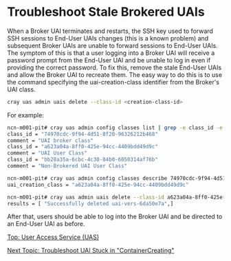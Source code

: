 # Troubleshoot Stale Brokered UAIs

When a Broker UAI terminates and restarts, the SSH key used to forward SSH sessions to End-User UAIs changes (this is a known problem) and subsequent Broker UAIs are unable to forward sessions to End-User UAIs.
The symptom of this is that a user logging into a Broker UAI will receive a password prompt from the End-User UAI and be unable to log in even if providing the correct password.
To fix this, remove the stale End-User UAIs and allow the Broker UAI to recreate them. The easy way to do this is to use the command specifying the uai-creation-class identifier from the Broker's UAI class.

```bash
cray uas admin uais delete --class-id <creation-class-id>
```

For example:

```bash
ncn-m001-pit# cray uas admin config classes list | grep -e class_id -e comment
class_id = "74970cdc-9f94-4d51-8f20-96326212b468"
comment = "UAI broker class"
class_id = "a623a04a-8ff0-425e-94cc-4409bdd49d9c"
comment = "UAI User Class"
class_id = "bb28a35a-6cbc-4c30-84b0-6050314af76b"
comment = "Non-Brokered UAI User Class"

ncn-m001-pit# cray uas admin config classes describe 74970cdc-9f94-4d51-8f20-96326212b468 | grep uai_creation_class
uai_creation_class = "a623a04a-8ff0-425e-94cc-4409bdd49d9c"

ncn-m001-pit# cray uas admin uais delete --class-id a623a04a-8ff0-425e-94cc-4409bdd49d9c
results = [ "Successfully deleted uai-vers-6da50e7a",]
```

After that, users should be able to log into the Broker UAI and be directed to an End-User UAI as before.

[Top: User Access Service (UAS)](index.md)

[Next Topic: Troubleshoot UAI Stuck in "ContainerCreating"](Troubleshoot_UAI_Stuck_in_ContainerCreating.md)
